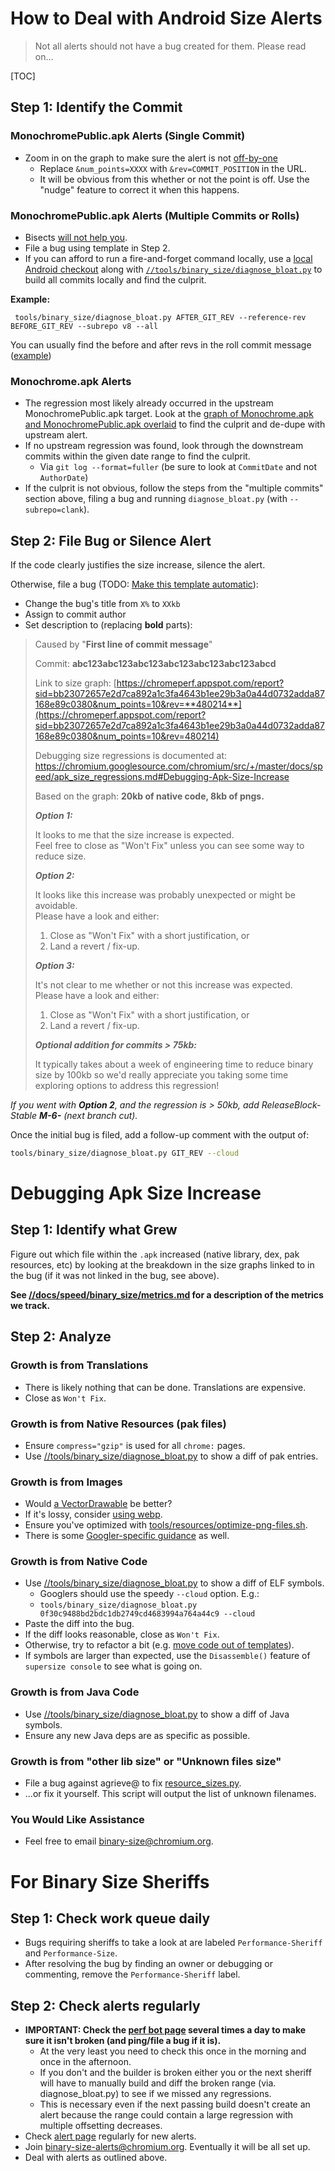 # How to Deal with Android Size Alerts

 >
 > Not all alerts should not have a bug created for them. Please read on...
 >

[TOC]

## Step 1: Identify the Commit

### MonochromePublic.apk Alerts (Single Commit)

 * Zoom in on the graph to make sure the alert is not
   [off-by-one](https://github.com/catapult-project/catapult/issues/3444)
   * Replace `&num_points=XXXX` with `&rev=COMMIT_POSITION` in the URL.
   * It will be obvious from this whether or not the point is off. Use the
     "nudge" feature to correct it when this happens.

### MonochromePublic.apk Alerts (Multiple Commits or Rolls)

 * Bisects [will not help you](https://bugs.chromium.org/p/chromium/issues/detail?id=678338).
 * File a bug using template in Step 2.
 * If you can afford to run a fire-and-forget command locally, use a
   [local Android checkout](https://chromium.googlesource.com/chromium/src/+/master/docs/android_build_instructions.md)
   along with [`//tools/binary_size/diagnose_bloat.py`](https://chromium.googlesource.com/chromium/src/+/master/tools/binary_size/README.md)
   to build all commits locally and find the culprit.

**Example:**

     tools/binary_size/diagnose_bloat.py AFTER_GIT_REV --reference-rev BEFORE_GIT_REV --subrepo v8 --all

You can usually find the before and after revs in the roll commit message
([example](https://chromium.googlesource.com/chromium/src/+/10c40fd863f4ae106650bba93b845f25c9b733b1))

### Monochrome.apk Alerts

 * The regression most likely already occurred in the upstream
   MonochromePublic.apk target. Look at the
   [graph of Monochrome.apk and MonochromePublic.apk overlaid](https://chromeperf.appspot.com/report?sid=cfc29eed1238fd38fb5e6cf83bdba6c619be621b606e03e5dfc2e99db14c418b&num_points=1500)
   to find the culprit and de-dupe with upstream alert.
 * If no upstream regression was found, look through the downstream commits
   within the given date range to find the culprit.
    * Via `git log --format=fuller` (be sure to look at `CommitDate` and not
      `AuthorDate`)
 * If the culprit is not obvious, follow the steps from the "multiple commits"
   section above, filing a bug and running `diagnose_bloat.py`
   (with `--subrepo=clank`).

## Step 2: File Bug or Silence Alert

If the code clearly justifies the size increase, silence the alert.

Otherwise, file a bug (TODO: [Make this template automatic](https://github.com/catapult-project/catapult/issues/3150)):

 * Change the bug's title from `X%` to `XXkb`
 * Assign to commit author
 * Set description to (replacing **bold** parts):

> Caused by "**First line of commit message**"
>
> Commit: **abc123abc123abc123abc123abc123abc123abcd**
>
> Link to size graph:
> [https://chromeperf.appspot.com/report?sid=bb23072657e2d7ca892a1c3fa4643b1ee29b3a0a44d0732adda87168e89c0380&num_points=10&rev=**480214**](https://chromeperf.appspot.com/report?sid=bb23072657e2d7ca892a1c3fa4643b1ee29b3a0a44d0732adda87168e89c0380&num_points=10&rev=480214)
>
> Debugging size regressions is documented at:
> https://chromium.googlesource.com/chromium/src/+/master/docs/speed/apk_size_regressions.md#Debugging-Apk-Size-Increase
>
> Based on the graph: **20kb of native code, 8kb of pngs.**
>
> _**Option 1:**_
>
> It looks to me that the size increase is expected.<br>
> Feel free to close as "Won't Fix" unless you can see some way to reduce size.
>
> _**Option 2:**_
>
> It looks like this increase was probably unexpected or might be avoidable.<br>
> Please have a look and either:
>
> 1. Close as "Won't Fix" with a short justification, or
> 2. Land a revert / fix-up.
>
> _**Option 3:**_
>
> It's not clear to me whether or not this increase was expected.<br>
> Please have a look and either:
>
> 1. Close as "Won't Fix" with a short justification, or
> 2. Land a revert / fix-up.
>
> _**Optional addition for commits > 75kb:**_
>
> It typically takes about a week of engineering time to reduce binary size by
> 100kb so we'd really appreciate you taking some time exploring options to
> address this regression!

*If you went with **Option 2**, and the regression is > 50kb, add
ReleaseBlock-Stable **M-6-** (next branch cut).*

Once the initial bug is filed, add a follow-up comment with the output of:

``` sh
tools/binary_size/diagnose_bloat.py GIT_REV --cloud
```

# Debugging Apk Size Increase

## Step 1: Identify what Grew

Figure out which file within the `.apk` increased (native library, dex, pak
resources, etc) by looking at the breakdown in the size graphs linked to in the
bug (if it was not linked in the bug, see above).

**See [//docs/speed/binary_size/metrics.md](https://chromium.googlesource.com/chromium/src/+/master/docs/speed/binary_size/metrics.md)
for a description of the metrics we track.**

## Step 2: Analyze

### Growth is from Translations

 * There is likely nothing that can be done. Translations are expensive.
 * Close as `Won't Fix`.

### Growth is from Native Resources (pak files)

 * Ensure `compress="gzip"` is used for all `chrome:` pages.
 * Use [//tools/binary_size/diagnose_bloat.py](https://chromium.googlesource.com/chromium/src/+/master/tools/binary_size/README.md)
   to show a diff of pak entries.

### Growth is from Images

  * Would [a VectorDrawable](https://codereview.chromium.org/2857893003/) be better?
  * If it's lossy, consider [using webp](https://codereview.chromium.org/2615243002/).
  * Ensure you've optimized with
    [tools/resources/optimize-png-files.sh](https://cs.chromium.org/chromium/src/tools/resources/optimize-png-files.sh).
  * There is some [Googler-specific guidance](https://goto.google.com/clank/engineering/best-practices/adding-image-assets) as well.

### Growth is from Native Code

 * Use [//tools/binary_size/diagnose_bloat.py](https://chromium.googlesource.com/chromium/src/+/master/tools/binary_size/README.md)
to show a diff of ELF symbols.
   * Googlers should use the speedy `--cloud` option. E.g.:
   * `tools/binary_size/diagnose_bloat.py 0f30c9488bd2bdc1db2749cd4683994a764a44c9 --cloud`
 * Paste the diff into the bug.
 * If the diff looks reasonable, close as `Won't Fix`.
 * Otherwise, try to refactor a bit (e.g.
 [move code out of templates](https://bugs.chromium.org/p/chromium/issues/detail?id=716393)).
 * If symbols are larger than expected, use the `Disassemble()` feature of `supersize console` to see what is going on.

### Growth is from Java Code

 * Use [//tools/binary_size/diagnose_bloat.py](https://chromium.googlesource.com/chromium/src/+/master/tools/binary_size/README.md)
   to show a diff of Java symbols.
 * Ensure any new Java deps are as specific as possible.

### Growth is from "other lib size" or "Unknown files size"

 * File a bug against agrieve@ to fix
   [resource_sizes.py](https://cs.chromium.org/chromium/src/build/android/resource_sizes.py).
 * ...or fix it yourself. This script will output the list of unknown filenames.

### You Would Like Assistance

 * Feel free to email [binary-size@chromium.org](https://groups.google.com/a/chromium.org/forum/#!forum/binary-size).

# For Binary Size Sheriffs

## Step 1: Check work queue daily

 * Bugs requiring sheriffs to take a look at are labeled `Performance-Sheriff` and `Performance-Size`.
 * After resolving the bug by finding an owner or debugging or commenting, remove the `Performance-Sheriff` label.

## Step 2: Check alerts regularly

 * **IMPORTANT: Check the [perf bot page](https://ci.chromium.org/buildbot/chromium.perf/Android%20Builder%20Perf/)
 several times a day to make sure it isn't broken (and ping/file a bug if it is).**
   * At the very least you need to check this once in the morning and once in
   the afternoon.
   * If you don't and the builder is broken either you or the next sheriff will
   have to manually build and diff the broken range (via. diagnose_bloat.py) to
   see if we missed any regressions.
   * This is necessary even if the next passing build doesn't create an alert
   because the range could contain a large regression with multiple offsetting
   decreases.
 * Check [alert page](https://chromeperf.appspot.com/alerts?sheriff=Binary%20Size%20Sheriff) regularly for new alerts.
 * Join [binary-size-alerts@chromium.org](https://groups.google.com/a/chromium.org/forum/#!forum/binary-size-alerts). Eventually it will be all set up.
 * Deal with alerts as outlined above.
